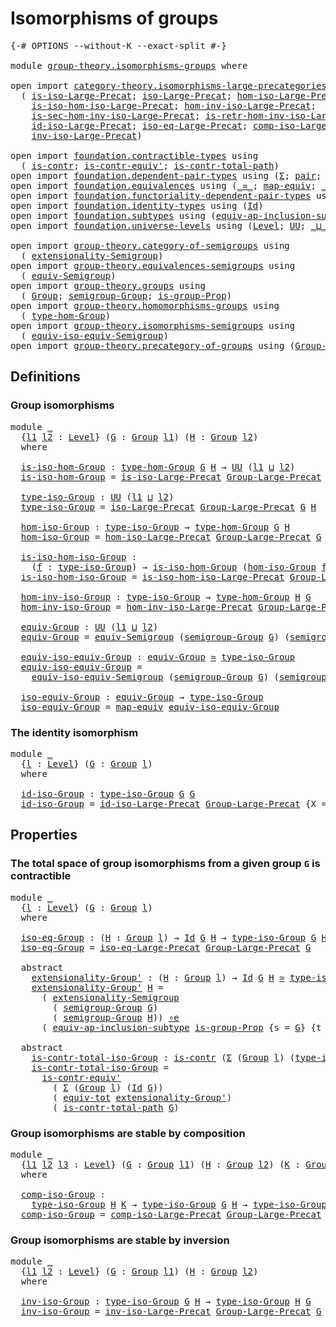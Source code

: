 # Isomorphisms of groups

<pre class="Agda"><a id="35" class="Symbol">{-#</a> <a id="39" class="Keyword">OPTIONS</a> <a id="47" class="Pragma">--without-K</a> <a id="59" class="Pragma">--exact-split</a> <a id="73" class="Symbol">#-}</a>

<a id="78" class="Keyword">module</a> <a id="85" href="group-theory.isomorphisms-groups.html" class="Module">group-theory.isomorphisms-groups</a> <a id="118" class="Keyword">where</a>

<a id="125" class="Keyword">open</a> <a id="130" class="Keyword">import</a> <a id="137" href="category-theory.isomorphisms-large-precategories.html" class="Module">category-theory.isomorphisms-large-precategories</a> <a id="186" class="Keyword">using</a>
  <a id="194" class="Symbol">(</a> <a id="196" href="category-theory.isomorphisms-large-precategories.html#1239" class="Function">is-iso-Large-Precat</a><a id="215" class="Symbol">;</a> <a id="217" href="category-theory.isomorphisms-large-precategories.html#1875" class="Function">iso-Large-Precat</a><a id="233" class="Symbol">;</a> <a id="235" href="category-theory.isomorphisms-large-precategories.html#2021" class="Function">hom-iso-Large-Precat</a><a id="255" class="Symbol">;</a>
    <a id="261" href="category-theory.isomorphisms-large-precategories.html#2123" class="Function">is-iso-hom-iso-Large-Precat</a><a id="288" class="Symbol">;</a> <a id="290" href="category-theory.isomorphisms-large-precategories.html#2276" class="Function">hom-inv-iso-Large-Precat</a><a id="314" class="Symbol">;</a>
    <a id="320" href="category-theory.isomorphisms-large-precategories.html#2396" class="Function">is-sec-hom-inv-iso-Large-Precat</a><a id="351" class="Symbol">;</a> <a id="353" href="category-theory.isomorphisms-large-precategories.html#2658" class="Function">is-retr-hom-inv-iso-Large-Precat</a><a id="385" class="Symbol">;</a>
    <a id="391" href="category-theory.isomorphisms-large-precategories.html#3259" class="Function">id-iso-Large-Precat</a><a id="410" class="Symbol">;</a> <a id="412" href="category-theory.isomorphisms-large-precategories.html#3928" class="Function">iso-eq-Large-Precat</a><a id="431" class="Symbol">;</a> <a id="433" href="category-theory.isomorphisms-large-precategories.html#8943" class="Function">comp-iso-Large-Precat</a><a id="454" class="Symbol">;</a>
    <a id="460" href="category-theory.isomorphisms-large-precategories.html#10069" class="Function">inv-iso-Large-Precat</a><a id="480" class="Symbol">)</a>

<a id="483" class="Keyword">open</a> <a id="488" class="Keyword">import</a> <a id="495" href="foundation.contractible-types.html" class="Module">foundation.contractible-types</a> <a id="525" class="Keyword">using</a>
  <a id="533" class="Symbol">(</a> <a id="535" href="foundation-core.contractible-types.html#992" class="Function">is-contr</a><a id="543" class="Symbol">;</a> <a id="545" href="foundation-core.contractible-types.html#3806" class="Function">is-contr-equiv&#39;</a><a id="560" class="Symbol">;</a> <a id="562" href="foundation-core.contractible-types.html#2037" class="Function">is-contr-total-path</a><a id="581" class="Symbol">)</a>
<a id="583" class="Keyword">open</a> <a id="588" class="Keyword">import</a> <a id="595" href="foundation.dependent-pair-types.html" class="Module">foundation.dependent-pair-types</a> <a id="627" class="Keyword">using</a> <a id="633" class="Symbol">(</a><a id="634" href="foundation-core.dependent-pair-types.html#502" class="Record">Σ</a><a id="635" class="Symbol">;</a> <a id="637" href="foundation-core.dependent-pair-types.html#575" class="InductiveConstructor">pair</a><a id="641" class="Symbol">;</a> <a id="643" href="foundation-core.dependent-pair-types.html#592" class="Field">pr1</a><a id="646" class="Symbol">;</a> <a id="648" href="foundation-core.dependent-pair-types.html#604" class="Field">pr2</a><a id="651" class="Symbol">)</a>
<a id="653" class="Keyword">open</a> <a id="658" class="Keyword">import</a> <a id="665" href="foundation.equivalences.html" class="Module">foundation.equivalences</a> <a id="689" class="Keyword">using</a> <a id="695" class="Symbol">(</a><a id="696" href="foundation-core.equivalences.html#1607" class="Function Operator">_≃_</a><a id="699" class="Symbol">;</a> <a id="701" href="foundation-core.equivalences.html#1807" class="Function">map-equiv</a><a id="710" class="Symbol">;</a> <a id="712" href="foundation-core.equivalences.html#7855" class="Function Operator">_∘e_</a><a id="716" class="Symbol">)</a>
<a id="718" class="Keyword">open</a> <a id="723" class="Keyword">import</a> <a id="730" href="foundation.functoriality-dependent-pair-types.html" class="Module">foundation.functoriality-dependent-pair-types</a> <a id="776" class="Keyword">using</a> <a id="782" class="Symbol">(</a><a id="783" href="foundation-core.functoriality-dependent-pair-types.html#6804" class="Function">equiv-tot</a><a id="792" class="Symbol">)</a>
<a id="794" class="Keyword">open</a> <a id="799" class="Keyword">import</a> <a id="806" href="foundation.identity-types.html" class="Module">foundation.identity-types</a> <a id="832" class="Keyword">using</a> <a id="838" class="Symbol">(</a><a id="839" href="foundation-core.identity-types.html#641" class="Datatype">Id</a><a id="841" class="Symbol">)</a>
<a id="843" class="Keyword">open</a> <a id="848" class="Keyword">import</a> <a id="855" href="foundation.subtypes.html" class="Module">foundation.subtypes</a> <a id="875" class="Keyword">using</a> <a id="881" class="Symbol">(</a><a id="882" href="foundation-core.subtypes.html#4069" class="Function">equiv-ap-inclusion-subtype</a><a id="908" class="Symbol">)</a>
<a id="910" class="Keyword">open</a> <a id="915" class="Keyword">import</a> <a id="922" href="foundation.universe-levels.html" class="Module">foundation.universe-levels</a> <a id="949" class="Keyword">using</a> <a id="955" class="Symbol">(</a><a id="956" href="Agda.Primitive.html#597" class="Postulate">Level</a><a id="961" class="Symbol">;</a> <a id="963" href="foundation-core.universe-levels.html#222" class="Primitive">UU</a><a id="965" class="Symbol">;</a> <a id="967" href="Agda.Primitive.html#810" class="Primitive Operator">_⊔_</a><a id="970" class="Symbol">)</a>

<a id="973" class="Keyword">open</a> <a id="978" class="Keyword">import</a> <a id="985" href="group-theory.category-of-semigroups.html" class="Module">group-theory.category-of-semigroups</a> <a id="1021" class="Keyword">using</a>
  <a id="1029" class="Symbol">(</a> <a id="1031" href="group-theory.category-of-semigroups.html#1243" class="Function">extensionality-Semigroup</a><a id="1055" class="Symbol">)</a>
<a id="1057" class="Keyword">open</a> <a id="1062" class="Keyword">import</a> <a id="1069" href="group-theory.equivalences-semigroups.html" class="Module">group-theory.equivalences-semigroups</a> <a id="1106" class="Keyword">using</a>
  <a id="1114" class="Symbol">(</a> <a id="1116" href="group-theory.equivalences-semigroups.html#2001" class="Function">equiv-Semigroup</a><a id="1131" class="Symbol">)</a>
<a id="1133" class="Keyword">open</a> <a id="1138" class="Keyword">import</a> <a id="1145" href="group-theory.groups.html" class="Module">group-theory.groups</a> <a id="1165" class="Keyword">using</a>
  <a id="1173" class="Symbol">(</a> <a id="1175" href="group-theory.groups.html#2398" class="Function">Group</a><a id="1180" class="Symbol">;</a> <a id="1182" href="group-theory.groups.html#2520" class="Function">semigroup-Group</a><a id="1197" class="Symbol">;</a> <a id="1199" href="group-theory.groups.html#9696" class="Function">is-group-Prop</a><a id="1212" class="Symbol">)</a>
<a id="1214" class="Keyword">open</a> <a id="1219" class="Keyword">import</a> <a id="1226" href="group-theory.homomorphisms-groups.html" class="Module">group-theory.homomorphisms-groups</a> <a id="1260" class="Keyword">using</a>
  <a id="1268" class="Symbol">(</a> <a id="1270" href="group-theory.homomorphisms-groups.html#1617" class="Function">type-hom-Group</a><a id="1284" class="Symbol">)</a>
<a id="1286" class="Keyword">open</a> <a id="1291" class="Keyword">import</a> <a id="1298" href="group-theory.isomorphisms-semigroups.html" class="Module">group-theory.isomorphisms-semigroups</a> <a id="1335" class="Keyword">using</a>
  <a id="1343" class="Symbol">(</a> <a id="1345" href="group-theory.isomorphisms-semigroups.html#6207" class="Function">equiv-iso-equiv-Semigroup</a><a id="1370" class="Symbol">)</a>
<a id="1372" class="Keyword">open</a> <a id="1377" class="Keyword">import</a> <a id="1384" href="group-theory.precategory-of-groups.html" class="Module">group-theory.precategory-of-groups</a> <a id="1419" class="Keyword">using</a> <a id="1425" class="Symbol">(</a><a id="1426" href="group-theory.precategory-of-groups.html#734" class="Function">Group-Large-Precat</a><a id="1444" class="Symbol">)</a>
</pre>
## Definitions

### Group isomorphisms

<pre class="Agda"><a id="1499" class="Keyword">module</a> <a id="1506" href="group-theory.isomorphisms-groups.html#1506" class="Module">_</a>
  <a id="1510" class="Symbol">{</a><a id="1511" href="group-theory.isomorphisms-groups.html#1511" class="Bound">l1</a> <a id="1514" href="group-theory.isomorphisms-groups.html#1514" class="Bound">l2</a> <a id="1517" class="Symbol">:</a> <a id="1519" href="Agda.Primitive.html#597" class="Postulate">Level</a><a id="1524" class="Symbol">}</a> <a id="1526" class="Symbol">(</a><a id="1527" href="group-theory.isomorphisms-groups.html#1527" class="Bound">G</a> <a id="1529" class="Symbol">:</a> <a id="1531" href="group-theory.groups.html#2398" class="Function">Group</a> <a id="1537" href="group-theory.isomorphisms-groups.html#1511" class="Bound">l1</a><a id="1539" class="Symbol">)</a> <a id="1541" class="Symbol">(</a><a id="1542" href="group-theory.isomorphisms-groups.html#1542" class="Bound">H</a> <a id="1544" class="Symbol">:</a> <a id="1546" href="group-theory.groups.html#2398" class="Function">Group</a> <a id="1552" href="group-theory.isomorphisms-groups.html#1514" class="Bound">l2</a><a id="1554" class="Symbol">)</a>
  <a id="1558" class="Keyword">where</a>
  
  <a id="1569" href="group-theory.isomorphisms-groups.html#1569" class="Function">is-iso-hom-Group</a> <a id="1586" class="Symbol">:</a> <a id="1588" href="group-theory.homomorphisms-groups.html#1617" class="Function">type-hom-Group</a> <a id="1603" href="group-theory.isomorphisms-groups.html#1527" class="Bound">G</a> <a id="1605" href="group-theory.isomorphisms-groups.html#1542" class="Bound">H</a> <a id="1607" class="Symbol">→</a> <a id="1609" href="foundation-core.universe-levels.html#222" class="Primitive">UU</a> <a id="1612" class="Symbol">(</a><a id="1613" href="group-theory.isomorphisms-groups.html#1511" class="Bound">l1</a> <a id="1616" href="Agda.Primitive.html#810" class="Primitive Operator">⊔</a> <a id="1618" href="group-theory.isomorphisms-groups.html#1514" class="Bound">l2</a><a id="1620" class="Symbol">)</a>
  <a id="1624" href="group-theory.isomorphisms-groups.html#1569" class="Function">is-iso-hom-Group</a> <a id="1641" class="Symbol">=</a> <a id="1643" href="category-theory.isomorphisms-large-precategories.html#1239" class="Function">is-iso-Large-Precat</a> <a id="1663" href="group-theory.precategory-of-groups.html#734" class="Function">Group-Large-Precat</a> <a id="1682" class="Symbol">{</a><a id="1683" class="Argument">X</a> <a id="1685" class="Symbol">=</a> <a id="1687" href="group-theory.isomorphisms-groups.html#1527" class="Bound">G</a><a id="1688" class="Symbol">}</a> <a id="1690" class="Symbol">{</a><a id="1691" class="Argument">Y</a> <a id="1693" class="Symbol">=</a> <a id="1695" href="group-theory.isomorphisms-groups.html#1542" class="Bound">H</a><a id="1696" class="Symbol">}</a>

  <a id="1701" href="group-theory.isomorphisms-groups.html#1701" class="Function">type-iso-Group</a> <a id="1716" class="Symbol">:</a> <a id="1718" href="foundation-core.universe-levels.html#222" class="Primitive">UU</a> <a id="1721" class="Symbol">(</a><a id="1722" href="group-theory.isomorphisms-groups.html#1511" class="Bound">l1</a> <a id="1725" href="Agda.Primitive.html#810" class="Primitive Operator">⊔</a> <a id="1727" href="group-theory.isomorphisms-groups.html#1514" class="Bound">l2</a><a id="1729" class="Symbol">)</a>
  <a id="1733" href="group-theory.isomorphisms-groups.html#1701" class="Function">type-iso-Group</a> <a id="1748" class="Symbol">=</a> <a id="1750" href="category-theory.isomorphisms-large-precategories.html#1875" class="Function">iso-Large-Precat</a> <a id="1767" href="group-theory.precategory-of-groups.html#734" class="Function">Group-Large-Precat</a> <a id="1786" href="group-theory.isomorphisms-groups.html#1527" class="Bound">G</a> <a id="1788" href="group-theory.isomorphisms-groups.html#1542" class="Bound">H</a>

  <a id="1793" href="group-theory.isomorphisms-groups.html#1793" class="Function">hom-iso-Group</a> <a id="1807" class="Symbol">:</a> <a id="1809" href="group-theory.isomorphisms-groups.html#1701" class="Function">type-iso-Group</a> <a id="1824" class="Symbol">→</a> <a id="1826" href="group-theory.homomorphisms-groups.html#1617" class="Function">type-hom-Group</a> <a id="1841" href="group-theory.isomorphisms-groups.html#1527" class="Bound">G</a> <a id="1843" href="group-theory.isomorphisms-groups.html#1542" class="Bound">H</a>
  <a id="1847" href="group-theory.isomorphisms-groups.html#1793" class="Function">hom-iso-Group</a> <a id="1861" class="Symbol">=</a> <a id="1863" href="category-theory.isomorphisms-large-precategories.html#2021" class="Function">hom-iso-Large-Precat</a> <a id="1884" href="group-theory.precategory-of-groups.html#734" class="Function">Group-Large-Precat</a> <a id="1903" href="group-theory.isomorphisms-groups.html#1527" class="Bound">G</a> <a id="1905" href="group-theory.isomorphisms-groups.html#1542" class="Bound">H</a>

  <a id="1910" href="group-theory.isomorphisms-groups.html#1910" class="Function">is-iso-hom-iso-Group</a> <a id="1931" class="Symbol">:</a>
    <a id="1937" class="Symbol">(</a><a id="1938" href="group-theory.isomorphisms-groups.html#1938" class="Bound">f</a> <a id="1940" class="Symbol">:</a> <a id="1942" href="group-theory.isomorphisms-groups.html#1701" class="Function">type-iso-Group</a><a id="1956" class="Symbol">)</a> <a id="1958" class="Symbol">→</a> <a id="1960" href="group-theory.isomorphisms-groups.html#1569" class="Function">is-iso-hom-Group</a> <a id="1977" class="Symbol">(</a><a id="1978" href="group-theory.isomorphisms-groups.html#1793" class="Function">hom-iso-Group</a> <a id="1992" href="group-theory.isomorphisms-groups.html#1938" class="Bound">f</a><a id="1993" class="Symbol">)</a>
  <a id="1997" href="group-theory.isomorphisms-groups.html#1910" class="Function">is-iso-hom-iso-Group</a> <a id="2018" class="Symbol">=</a> <a id="2020" href="category-theory.isomorphisms-large-precategories.html#2123" class="Function">is-iso-hom-iso-Large-Precat</a> <a id="2048" href="group-theory.precategory-of-groups.html#734" class="Function">Group-Large-Precat</a> <a id="2067" href="group-theory.isomorphisms-groups.html#1527" class="Bound">G</a> <a id="2069" href="group-theory.isomorphisms-groups.html#1542" class="Bound">H</a>

  <a id="2074" href="group-theory.isomorphisms-groups.html#2074" class="Function">hom-inv-iso-Group</a> <a id="2092" class="Symbol">:</a> <a id="2094" href="group-theory.isomorphisms-groups.html#1701" class="Function">type-iso-Group</a> <a id="2109" class="Symbol">→</a> <a id="2111" href="group-theory.homomorphisms-groups.html#1617" class="Function">type-hom-Group</a> <a id="2126" href="group-theory.isomorphisms-groups.html#1542" class="Bound">H</a> <a id="2128" href="group-theory.isomorphisms-groups.html#1527" class="Bound">G</a>
  <a id="2132" href="group-theory.isomorphisms-groups.html#2074" class="Function">hom-inv-iso-Group</a> <a id="2150" class="Symbol">=</a> <a id="2152" href="category-theory.isomorphisms-large-precategories.html#2276" class="Function">hom-inv-iso-Large-Precat</a> <a id="2177" href="group-theory.precategory-of-groups.html#734" class="Function">Group-Large-Precat</a> <a id="2196" href="group-theory.isomorphisms-groups.html#1527" class="Bound">G</a> <a id="2198" href="group-theory.isomorphisms-groups.html#1542" class="Bound">H</a>

  <a id="2203" href="group-theory.isomorphisms-groups.html#2203" class="Function">equiv-Group</a> <a id="2215" class="Symbol">:</a> <a id="2217" href="foundation-core.universe-levels.html#222" class="Primitive">UU</a> <a id="2220" class="Symbol">(</a><a id="2221" href="group-theory.isomorphisms-groups.html#1511" class="Bound">l1</a> <a id="2224" href="Agda.Primitive.html#810" class="Primitive Operator">⊔</a> <a id="2226" href="group-theory.isomorphisms-groups.html#1514" class="Bound">l2</a><a id="2228" class="Symbol">)</a>
  <a id="2232" href="group-theory.isomorphisms-groups.html#2203" class="Function">equiv-Group</a> <a id="2244" class="Symbol">=</a> <a id="2246" href="group-theory.equivalences-semigroups.html#2001" class="Function">equiv-Semigroup</a> <a id="2262" class="Symbol">(</a><a id="2263" href="group-theory.groups.html#2520" class="Function">semigroup-Group</a> <a id="2279" href="group-theory.isomorphisms-groups.html#1527" class="Bound">G</a><a id="2280" class="Symbol">)</a> <a id="2282" class="Symbol">(</a><a id="2283" href="group-theory.groups.html#2520" class="Function">semigroup-Group</a> <a id="2299" href="group-theory.isomorphisms-groups.html#1542" class="Bound">H</a><a id="2300" class="Symbol">)</a>

  <a id="2305" href="group-theory.isomorphisms-groups.html#2305" class="Function">equiv-iso-equiv-Group</a> <a id="2327" class="Symbol">:</a> <a id="2329" href="group-theory.isomorphisms-groups.html#2203" class="Function">equiv-Group</a> <a id="2341" href="foundation-core.equivalences.html#1607" class="Function Operator">≃</a> <a id="2343" href="group-theory.isomorphisms-groups.html#1701" class="Function">type-iso-Group</a>
  <a id="2360" href="group-theory.isomorphisms-groups.html#2305" class="Function">equiv-iso-equiv-Group</a> <a id="2382" class="Symbol">=</a>
    <a id="2388" href="group-theory.isomorphisms-semigroups.html#6207" class="Function">equiv-iso-equiv-Semigroup</a> <a id="2414" class="Symbol">(</a><a id="2415" href="group-theory.groups.html#2520" class="Function">semigroup-Group</a> <a id="2431" href="group-theory.isomorphisms-groups.html#1527" class="Bound">G</a><a id="2432" class="Symbol">)</a> <a id="2434" class="Symbol">(</a><a id="2435" href="group-theory.groups.html#2520" class="Function">semigroup-Group</a> <a id="2451" href="group-theory.isomorphisms-groups.html#1542" class="Bound">H</a><a id="2452" class="Symbol">)</a>

  <a id="2457" href="group-theory.isomorphisms-groups.html#2457" class="Function">iso-equiv-Group</a> <a id="2473" class="Symbol">:</a> <a id="2475" href="group-theory.isomorphisms-groups.html#2203" class="Function">equiv-Group</a> <a id="2487" class="Symbol">→</a> <a id="2489" href="group-theory.isomorphisms-groups.html#1701" class="Function">type-iso-Group</a>
  <a id="2506" href="group-theory.isomorphisms-groups.html#2457" class="Function">iso-equiv-Group</a> <a id="2522" class="Symbol">=</a> <a id="2524" href="foundation-core.equivalences.html#1807" class="Function">map-equiv</a> <a id="2534" href="group-theory.isomorphisms-groups.html#2305" class="Function">equiv-iso-equiv-Group</a>
</pre>
### The identity isomorphism

<pre class="Agda"><a id="2599" class="Keyword">module</a> <a id="2606" href="group-theory.isomorphisms-groups.html#2606" class="Module">_</a>
  <a id="2610" class="Symbol">{</a><a id="2611" href="group-theory.isomorphisms-groups.html#2611" class="Bound">l</a> <a id="2613" class="Symbol">:</a> <a id="2615" href="Agda.Primitive.html#597" class="Postulate">Level</a><a id="2620" class="Symbol">}</a> <a id="2622" class="Symbol">(</a><a id="2623" href="group-theory.isomorphisms-groups.html#2623" class="Bound">G</a> <a id="2625" class="Symbol">:</a> <a id="2627" href="group-theory.groups.html#2398" class="Function">Group</a> <a id="2633" href="group-theory.isomorphisms-groups.html#2611" class="Bound">l</a><a id="2634" class="Symbol">)</a>
  <a id="2638" class="Keyword">where</a>

  <a id="2647" href="group-theory.isomorphisms-groups.html#2647" class="Function">id-iso-Group</a> <a id="2660" class="Symbol">:</a> <a id="2662" href="group-theory.isomorphisms-groups.html#1701" class="Function">type-iso-Group</a> <a id="2677" href="group-theory.isomorphisms-groups.html#2623" class="Bound">G</a> <a id="2679" href="group-theory.isomorphisms-groups.html#2623" class="Bound">G</a>
  <a id="2683" href="group-theory.isomorphisms-groups.html#2647" class="Function">id-iso-Group</a> <a id="2696" class="Symbol">=</a> <a id="2698" href="category-theory.isomorphisms-large-precategories.html#3259" class="Function">id-iso-Large-Precat</a> <a id="2718" href="group-theory.precategory-of-groups.html#734" class="Function">Group-Large-Precat</a> <a id="2737" class="Symbol">{</a><a id="2738" class="Argument">X</a> <a id="2740" class="Symbol">=</a> <a id="2742" href="group-theory.isomorphisms-groups.html#2623" class="Bound">G</a><a id="2743" class="Symbol">}</a>
</pre>
## Properties

### The total space of group isomorphisms from a given group `G` is contractible

<pre class="Agda"><a id="2855" class="Keyword">module</a> <a id="2862" href="group-theory.isomorphisms-groups.html#2862" class="Module">_</a>
  <a id="2866" class="Symbol">{</a><a id="2867" href="group-theory.isomorphisms-groups.html#2867" class="Bound">l</a> <a id="2869" class="Symbol">:</a> <a id="2871" href="Agda.Primitive.html#597" class="Postulate">Level</a><a id="2876" class="Symbol">}</a> <a id="2878" class="Symbol">(</a><a id="2879" href="group-theory.isomorphisms-groups.html#2879" class="Bound">G</a> <a id="2881" class="Symbol">:</a> <a id="2883" href="group-theory.groups.html#2398" class="Function">Group</a> <a id="2889" href="group-theory.isomorphisms-groups.html#2867" class="Bound">l</a><a id="2890" class="Symbol">)</a>
  <a id="2894" class="Keyword">where</a>

  <a id="2903" href="group-theory.isomorphisms-groups.html#2903" class="Function">iso-eq-Group</a> <a id="2916" class="Symbol">:</a> <a id="2918" class="Symbol">(</a><a id="2919" href="group-theory.isomorphisms-groups.html#2919" class="Bound">H</a> <a id="2921" class="Symbol">:</a> <a id="2923" href="group-theory.groups.html#2398" class="Function">Group</a> <a id="2929" href="group-theory.isomorphisms-groups.html#2867" class="Bound">l</a><a id="2930" class="Symbol">)</a> <a id="2932" class="Symbol">→</a> <a id="2934" href="foundation-core.identity-types.html#641" class="Datatype">Id</a> <a id="2937" href="group-theory.isomorphisms-groups.html#2879" class="Bound">G</a> <a id="2939" href="group-theory.isomorphisms-groups.html#2919" class="Bound">H</a> <a id="2941" class="Symbol">→</a> <a id="2943" href="group-theory.isomorphisms-groups.html#1701" class="Function">type-iso-Group</a> <a id="2958" href="group-theory.isomorphisms-groups.html#2879" class="Bound">G</a> <a id="2960" href="group-theory.isomorphisms-groups.html#2919" class="Bound">H</a>
  <a id="2964" href="group-theory.isomorphisms-groups.html#2903" class="Function">iso-eq-Group</a> <a id="2977" class="Symbol">=</a> <a id="2979" href="category-theory.isomorphisms-large-precategories.html#3928" class="Function">iso-eq-Large-Precat</a> <a id="2999" href="group-theory.precategory-of-groups.html#734" class="Function">Group-Large-Precat</a> <a id="3018" href="group-theory.isomorphisms-groups.html#2879" class="Bound">G</a>

  <a id="3023" class="Keyword">abstract</a>
    <a id="3036" href="group-theory.isomorphisms-groups.html#3036" class="Function">extensionality-Group&#39;</a> <a id="3058" class="Symbol">:</a> <a id="3060" class="Symbol">(</a><a id="3061" href="group-theory.isomorphisms-groups.html#3061" class="Bound">H</a> <a id="3063" class="Symbol">:</a> <a id="3065" href="group-theory.groups.html#2398" class="Function">Group</a> <a id="3071" href="group-theory.isomorphisms-groups.html#2867" class="Bound">l</a><a id="3072" class="Symbol">)</a> <a id="3074" class="Symbol">→</a> <a id="3076" href="foundation-core.identity-types.html#641" class="Datatype">Id</a> <a id="3079" href="group-theory.isomorphisms-groups.html#2879" class="Bound">G</a> <a id="3081" href="group-theory.isomorphisms-groups.html#3061" class="Bound">H</a> <a id="3083" href="foundation-core.equivalences.html#1607" class="Function Operator">≃</a> <a id="3085" href="group-theory.isomorphisms-groups.html#1701" class="Function">type-iso-Group</a> <a id="3100" href="group-theory.isomorphisms-groups.html#2879" class="Bound">G</a> <a id="3102" href="group-theory.isomorphisms-groups.html#3061" class="Bound">H</a>
    <a id="3108" href="group-theory.isomorphisms-groups.html#3036" class="Function">extensionality-Group&#39;</a> <a id="3130" href="group-theory.isomorphisms-groups.html#3130" class="Bound">H</a> <a id="3132" class="Symbol">=</a>
      <a id="3140" class="Symbol">(</a> <a id="3142" href="group-theory.category-of-semigroups.html#1243" class="Function">extensionality-Semigroup</a>
        <a id="3175" class="Symbol">(</a> <a id="3177" href="group-theory.groups.html#2520" class="Function">semigroup-Group</a> <a id="3193" href="group-theory.isomorphisms-groups.html#2879" class="Bound">G</a><a id="3194" class="Symbol">)</a>
        <a id="3204" class="Symbol">(</a> <a id="3206" href="group-theory.groups.html#2520" class="Function">semigroup-Group</a> <a id="3222" href="group-theory.isomorphisms-groups.html#3130" class="Bound">H</a><a id="3223" class="Symbol">))</a> <a id="3226" href="foundation-core.equivalences.html#7855" class="Function Operator">∘e</a>
      <a id="3235" class="Symbol">(</a> <a id="3237" href="foundation-core.subtypes.html#4069" class="Function">equiv-ap-inclusion-subtype</a> <a id="3264" href="group-theory.groups.html#9696" class="Function">is-group-Prop</a> <a id="3278" class="Symbol">{</a><a id="3279" class="Argument">s</a> <a id="3281" class="Symbol">=</a> <a id="3283" href="group-theory.isomorphisms-groups.html#2879" class="Bound">G</a><a id="3284" class="Symbol">}</a> <a id="3286" class="Symbol">{</a><a id="3287" class="Argument">t</a> <a id="3289" class="Symbol">=</a> <a id="3291" href="group-theory.isomorphisms-groups.html#3130" class="Bound">H</a><a id="3292" class="Symbol">})</a>

  <a id="3298" class="Keyword">abstract</a>
    <a id="3311" href="group-theory.isomorphisms-groups.html#3311" class="Function">is-contr-total-iso-Group</a> <a id="3336" class="Symbol">:</a> <a id="3338" href="foundation-core.contractible-types.html#992" class="Function">is-contr</a> <a id="3347" class="Symbol">(</a><a id="3348" href="foundation-core.dependent-pair-types.html#502" class="Record">Σ</a> <a id="3350" class="Symbol">(</a><a id="3351" href="group-theory.groups.html#2398" class="Function">Group</a> <a id="3357" href="group-theory.isomorphisms-groups.html#2867" class="Bound">l</a><a id="3358" class="Symbol">)</a> <a id="3360" class="Symbol">(</a><a id="3361" href="group-theory.isomorphisms-groups.html#1701" class="Function">type-iso-Group</a> <a id="3376" href="group-theory.isomorphisms-groups.html#2879" class="Bound">G</a><a id="3377" class="Symbol">))</a>
    <a id="3384" href="group-theory.isomorphisms-groups.html#3311" class="Function">is-contr-total-iso-Group</a> <a id="3409" class="Symbol">=</a>
      <a id="3417" href="foundation-core.contractible-types.html#3806" class="Function">is-contr-equiv&#39;</a>
        <a id="3441" class="Symbol">(</a> <a id="3443" href="foundation-core.dependent-pair-types.html#502" class="Record">Σ</a> <a id="3445" class="Symbol">(</a><a id="3446" href="group-theory.groups.html#2398" class="Function">Group</a> <a id="3452" href="group-theory.isomorphisms-groups.html#2867" class="Bound">l</a><a id="3453" class="Symbol">)</a> <a id="3455" class="Symbol">(</a><a id="3456" href="foundation-core.identity-types.html#641" class="Datatype">Id</a> <a id="3459" href="group-theory.isomorphisms-groups.html#2879" class="Bound">G</a><a id="3460" class="Symbol">))</a>
        <a id="3471" class="Symbol">(</a> <a id="3473" href="foundation-core.functoriality-dependent-pair-types.html#6804" class="Function">equiv-tot</a> <a id="3483" href="group-theory.isomorphisms-groups.html#3036" class="Function">extensionality-Group&#39;</a><a id="3504" class="Symbol">)</a>
        <a id="3514" class="Symbol">(</a> <a id="3516" href="foundation-core.contractible-types.html#2037" class="Function">is-contr-total-path</a> <a id="3536" href="group-theory.isomorphisms-groups.html#2879" class="Bound">G</a><a id="3537" class="Symbol">)</a>
</pre>
### Group isomorphisms are stable by composition

<pre class="Agda">
<a id="3603" class="Keyword">module</a> <a id="3610" href="group-theory.isomorphisms-groups.html#3610" class="Module">_</a>
  <a id="3614" class="Symbol">{</a><a id="3615" href="group-theory.isomorphisms-groups.html#3615" class="Bound">l1</a> <a id="3618" href="group-theory.isomorphisms-groups.html#3618" class="Bound">l2</a> <a id="3621" href="group-theory.isomorphisms-groups.html#3621" class="Bound">l3</a> <a id="3624" class="Symbol">:</a> <a id="3626" href="Agda.Primitive.html#597" class="Postulate">Level</a><a id="3631" class="Symbol">}</a> <a id="3633" class="Symbol">(</a><a id="3634" href="group-theory.isomorphisms-groups.html#3634" class="Bound">G</a> <a id="3636" class="Symbol">:</a> <a id="3638" href="group-theory.groups.html#2398" class="Function">Group</a> <a id="3644" href="group-theory.isomorphisms-groups.html#3615" class="Bound">l1</a><a id="3646" class="Symbol">)</a> <a id="3648" class="Symbol">(</a><a id="3649" href="group-theory.isomorphisms-groups.html#3649" class="Bound">H</a> <a id="3651" class="Symbol">:</a> <a id="3653" href="group-theory.groups.html#2398" class="Function">Group</a> <a id="3659" href="group-theory.isomorphisms-groups.html#3618" class="Bound">l2</a><a id="3661" class="Symbol">)</a> <a id="3663" class="Symbol">(</a><a id="3664" href="group-theory.isomorphisms-groups.html#3664" class="Bound">K</a> <a id="3666" class="Symbol">:</a> <a id="3668" href="group-theory.groups.html#2398" class="Function">Group</a> <a id="3674" href="group-theory.isomorphisms-groups.html#3621" class="Bound">l3</a><a id="3676" class="Symbol">)</a>
  <a id="3680" class="Keyword">where</a>

  <a id="3689" href="group-theory.isomorphisms-groups.html#3689" class="Function">comp-iso-Group</a> <a id="3704" class="Symbol">:</a>
    <a id="3710" href="group-theory.isomorphisms-groups.html#1701" class="Function">type-iso-Group</a> <a id="3725" href="group-theory.isomorphisms-groups.html#3649" class="Bound">H</a> <a id="3727" href="group-theory.isomorphisms-groups.html#3664" class="Bound">K</a> <a id="3729" class="Symbol">→</a> <a id="3731" href="group-theory.isomorphisms-groups.html#1701" class="Function">type-iso-Group</a> <a id="3746" href="group-theory.isomorphisms-groups.html#3634" class="Bound">G</a> <a id="3748" href="group-theory.isomorphisms-groups.html#3649" class="Bound">H</a> <a id="3750" class="Symbol">→</a> <a id="3752" href="group-theory.isomorphisms-groups.html#1701" class="Function">type-iso-Group</a> <a id="3767" href="group-theory.isomorphisms-groups.html#3634" class="Bound">G</a> <a id="3769" href="group-theory.isomorphisms-groups.html#3664" class="Bound">K</a>
  <a id="3773" href="group-theory.isomorphisms-groups.html#3689" class="Function">comp-iso-Group</a> <a id="3788" class="Symbol">=</a> <a id="3790" href="category-theory.isomorphisms-large-precategories.html#8943" class="Function">comp-iso-Large-Precat</a> <a id="3812" href="group-theory.precategory-of-groups.html#734" class="Function">Group-Large-Precat</a> <a id="3831" href="group-theory.isomorphisms-groups.html#3634" class="Bound">G</a> <a id="3833" href="group-theory.isomorphisms-groups.html#3649" class="Bound">H</a> <a id="3835" href="group-theory.isomorphisms-groups.html#3664" class="Bound">K</a>
</pre>
### Group isomorphisms are stable by inversion

<pre class="Agda">
<a id="3899" class="Keyword">module</a> <a id="3906" href="group-theory.isomorphisms-groups.html#3906" class="Module">_</a>
  <a id="3910" class="Symbol">{</a><a id="3911" href="group-theory.isomorphisms-groups.html#3911" class="Bound">l1</a> <a id="3914" href="group-theory.isomorphisms-groups.html#3914" class="Bound">l2</a> <a id="3917" class="Symbol">:</a> <a id="3919" href="Agda.Primitive.html#597" class="Postulate">Level</a><a id="3924" class="Symbol">}</a> <a id="3926" class="Symbol">(</a><a id="3927" href="group-theory.isomorphisms-groups.html#3927" class="Bound">G</a> <a id="3929" class="Symbol">:</a> <a id="3931" href="group-theory.groups.html#2398" class="Function">Group</a> <a id="3937" href="group-theory.isomorphisms-groups.html#3911" class="Bound">l1</a><a id="3939" class="Symbol">)</a> <a id="3941" class="Symbol">(</a><a id="3942" href="group-theory.isomorphisms-groups.html#3942" class="Bound">H</a> <a id="3944" class="Symbol">:</a> <a id="3946" href="group-theory.groups.html#2398" class="Function">Group</a> <a id="3952" href="group-theory.isomorphisms-groups.html#3914" class="Bound">l2</a><a id="3954" class="Symbol">)</a>
  <a id="3958" class="Keyword">where</a>

  <a id="3967" href="group-theory.isomorphisms-groups.html#3967" class="Function">inv-iso-Group</a> <a id="3981" class="Symbol">:</a> <a id="3983" href="group-theory.isomorphisms-groups.html#1701" class="Function">type-iso-Group</a> <a id="3998" href="group-theory.isomorphisms-groups.html#3927" class="Bound">G</a> <a id="4000" href="group-theory.isomorphisms-groups.html#3942" class="Bound">H</a> <a id="4002" class="Symbol">→</a> <a id="4004" href="group-theory.isomorphisms-groups.html#1701" class="Function">type-iso-Group</a> <a id="4019" href="group-theory.isomorphisms-groups.html#3942" class="Bound">H</a> <a id="4021" href="group-theory.isomorphisms-groups.html#3927" class="Bound">G</a>
  <a id="4025" href="group-theory.isomorphisms-groups.html#3967" class="Function">inv-iso-Group</a> <a id="4039" class="Symbol">=</a> <a id="4041" href="category-theory.isomorphisms-large-precategories.html#10069" class="Function">inv-iso-Large-Precat</a> <a id="4062" href="group-theory.precategory-of-groups.html#734" class="Function">Group-Large-Precat</a> <a id="4081" href="group-theory.isomorphisms-groups.html#3927" class="Bound">G</a> <a id="4083" href="group-theory.isomorphisms-groups.html#3942" class="Bound">H</a>
</pre>